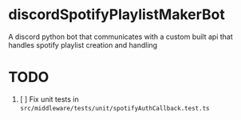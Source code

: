 # discordSpotifyPlaylistMakerBot

A discord python bot that communicates with a custom built api that handles
spotify playlist creation and handling

# TODO

1. [ ] Fix unit tests in `src/middleware/tests/unit/spotifyAuthCallback.test.ts`
